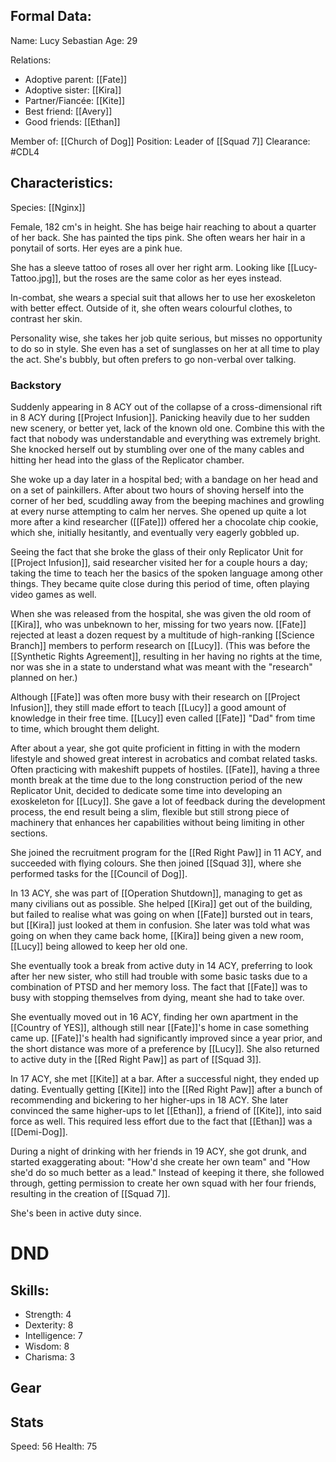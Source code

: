 ## Formal Data:
Name: Lucy Sebastian
Age: 29

Relations:
- Adoptive parent: [[Fate]]
- Adoptive sister: [[Kira]]
- Partner/Fiancée: [[Kite]]
- Best friend: [[Avery]]
- Good friends: [[Ethan]]

Member of: [[Church of Dog]]
Position: Leader of [[Squad 7]]
Clearance: #CDL4 
## Characteristics:
Species: [[Nginx]]

Female, 182 cm's in height. She has beige hair reaching to about a quarter of her back. She has painted the tips pink. She often wears her hair in a ponytail of sorts. Her eyes are a pink hue.

She has a sleeve tattoo of roses all over her right arm. Looking like [[Lucy-Tattoo.jpg]], but the roses are the same color as her eyes instead.

In-combat, she wears a special suit that allows her to use her exoskeleton with better effect. Outside of it, she often wears colourful clothes, to contrast her skin.

Personality wise, she takes her job quite serious, but misses no opportunity to do so in style. She even has a set of sunglasses on her at all time to play the act. She's bubbly, but often prefers to go non-verbal over talking.
### Backstory

Suddenly appearing in 8 ACY out of the collapse of a cross-dimensional rift in 8 ACY during [[Project Infusion]]. Panicking heavily due to her sudden new scenery, or better yet, lack of the known old one. Combine this with the fact that nobody was understandable and everything was extremely bright. She knocked herself out by stumbling over one of the many cables and hitting her head into the glass of the Replicator chamber.

She woke up a day later in a hospital bed; with a bandage on her head and on a set of painkillers.
After about two hours of shoving herself into the corner of her bed, scuddling away from the beeping machines and growling at every nurse attempting to calm her nerves. She opened up quite a lot more after a kind researcher ([[Fate]]) offered her a chocolate chip cookie, which she, initially hesitantly, and eventually very eagerly gobbled up.

Seeing the fact that she broke the glass of their only Replicator Unit for [[Project Infusion]], said researcher visited her for a couple hours a day; taking the time to teach her the basics of the spoken language among other things. They became quite close during this period of time, often playing video games as well.

When she was released from the hospital, she was given the old room of [[Kira]], who was unbeknown to her, missing for two years now. [[Fate]] rejected at least a dozen request by a multitude of high-ranking [[Science Branch]] members to perform research on [[Lucy]]. (This was before the [[Synthetic Rights Agreement]], resulting in her having no rights at the time, nor was she in a state to understand what was meant with the "research" planned on her.)

Although [[Fate]] was often more busy with their research on [[Project Infusion]], they still made effort to teach [[Lucy]] a good amount of knowledge in their free time. [[Lucy]] even called [[Fate]] "Dad" from time to time, which brought them delight.

After about a year, she got quite proficient in fitting in with the modern lifestyle and showed great interest in acrobatics and combat related tasks. Often practicing with makeshift puppets of hostiles. [[Fate]], having a three month break at the time due to the long construction period of the new Replicator Unit, decided to dedicate some time into developing an exoskeleton for [[Lucy]]. She gave a lot of feedback during the development process, the end result being a slim, flexible but still strong piece of machinery that enhances her capabilities without being limiting in other sections.

She joined the recruitment program for the [[Red Right Paw]] in 11 ACY, and succeeded with flying colours. She then joined [[Squad 3]], where she performed tasks for the [[Council of Dog]].

In 13 ACY, she was part of [[Operation Shutdown]], managing to get as many civilians out as possible. She helped [[Kira]] get out of the building, but failed to realise what was going on when [[Fate]] bursted out in tears, but [[Kira]] just looked at them in confusion. She later was told what was going on when they came back home, [[Kira]] being given a new room, [[Lucy]] being allowed to keep her old one.

She eventually took a break from active duty in 14 ACY, preferring to look after her new sister, who still had trouble with some basic tasks due to a combination of PTSD and her memory loss. The fact that [[Fate]] was to busy with stopping themselves from dying, meant she had to take over.

She eventually moved out in 16 ACY, finding her own apartment in the [[Country of YES]], although still near [[Fate]]'s home in case something came up. [[Fate]]'s health had significantly improved since a year prior, and the short distance was more of a preference by [[Lucy]]. She also returned to active duty in the [[Red Right Paw]] as part of [[Squad 3]].

In 17 ACY, she met [[Kite]] at a bar. After a successful night, they ended up dating. Eventually getting [[Kite]] into the [[Red Right Paw]] after a bunch of recommending and bickering to her higher-ups in 18 ACY. She later convinced the same higher-ups to let [[Ethan]], a friend of [[Kite]], into said force as well. This required less effort due to the fact that [[Ethan]] was a [[Demi-Dog]].

During a night of drinking with her friends in 19 ACY, she got drunk, and started exaggerating about: "How'd she create her own team" and "How she'd do so much better as a lead."
Instead of keeping it there, she followed through, getting permission to create her own squad with her four friends, resulting in the creation of [[Squad 7]].

She's been in active duty since.

# DND
## Skills:
- Strength: 4
- Dexterity: 8
- Intelligence: 7
- Wisdom: 8
- Charisma: 3

## Gear


## Stats
Speed: 56
Health: 75